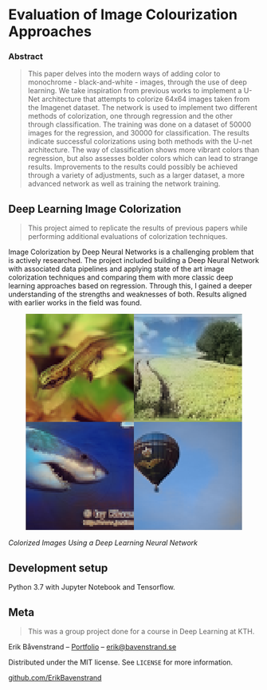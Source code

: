 # Evaluation of Image Colourization Approaches

### Abstract

> This paper delves into the modern ways of adding color to monochrome - black-and-white - images, through the use of deep learning. We take inspiration from previous works to implement a U-Net architecture that attempts to colorize 64x64 images taken from the Imagenet dataset. The network is used to implement two different methods of colorization, one through regression and the other through classification. The training was done on a dataset of 50000 images for the regression, and 30000 for classification. The results indicate successful colorizations using both methods with the U-net architecture. The way of classification shows more vibrant colors than regression, but also assesses bolder colors which can lead to strange results. Improvements to the results could possibly be achieved through a variety of adjustments, such as a larger dataset, a more advanced network as well as training the network training.

## Deep Learning Image Colorization

> This project aimed to replicate the results of previous papers while performing additional evaluations of colorization techniques.

Image Colorization by Deep Neural Networks is a challenging problem that is actively researched. The project included building a Deep Neural Network with associated data pipelines and applying state of the art image colorization techniques and comparing them with more classic deep learning approaches based on regression. Through this, I gained a deeper understanding of the strengths and weaknesses of both. Results aligned with earlier works in the field was found.

<p align="center">
 <img src="./images/colorization.png" />
 <p><i>Colorized Images Using a Deep Learning Neural Network</i></p>
</p>

## Development setup

Python 3.7 with Jupyter Notebook and Tensorflow.

## Meta

> This was a group project done for a course in Deep Learning at KTH.

Erik Båvenstrand – [Portfolio](https://bavenstrand.se) – erik@bavenstrand.se

Distributed under the MIT license. See `LICENSE` for more information.

[github.com/ErikBavenstrand](https://github.com/ErikBavenstrand)
